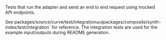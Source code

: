 Tests that run the adapter and send an end to end request using mocked API endpoints.

See packages/source/curve/test/integration`and`packages/composite/synth-index/test/integration` for reference. The integration tests are used for the example input/outputs during README generation.
